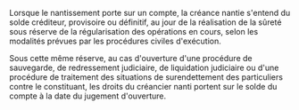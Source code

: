   
 Lorsque le nantissement porte sur un compte, la créance nantie s'entend du solde créditeur, provisoire ou définitif, au jour de la réalisation de la sûreté sous réserve de la régularisation des opérations en cours, selon les modalités prévues par les procédures civiles d'exécution.  

  
 Sous cette même réserve, au cas d'ouverture d'une procédure de sauvegarde, de redressement judiciaire, de liquidation judiciaire ou d'une procédure de traitement des situations de surendettement des particuliers contre le constituant, les droits du créancier nanti portent sur le solde du compte à la date du jugement d'ouverture.  
